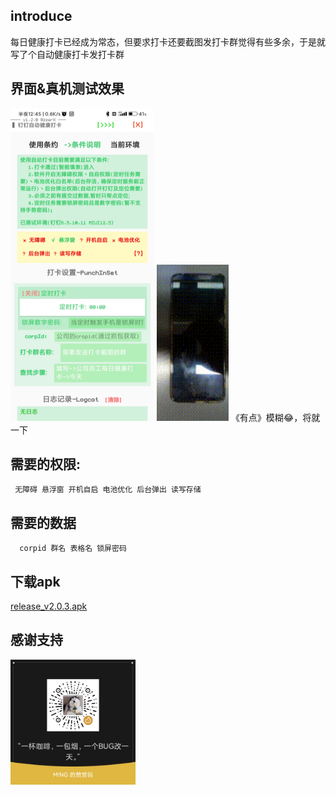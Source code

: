 ## introduce
  每日健康打卡已经成为常态，但要求打卡还要截图发打卡群觉得有些多余，于是就写了个自动健康打卡发打卡群
## 界面&真机测试效果
 <img src="unit/main.jpg" alt="界面" height="500" width="230"/>

 <img src="unit/test_effect.gif" alt="真机测试效果"  height="250" width="115"/>
《有点》模糊😂，将就一下

## 需要的权限: 
     无障碍 悬浮窗 开机自启 电池优化 后台弹出 读写存储

## 需要的数据
      corpid 群名 表格名 锁屏密码
## 下载apk
[release_v2.0.3.apk](https://zzerx.cn/download/releass_v2.0.3.apk)
## 感谢支持
<img src="beg_wx.png"  height="200" width="200"/>
